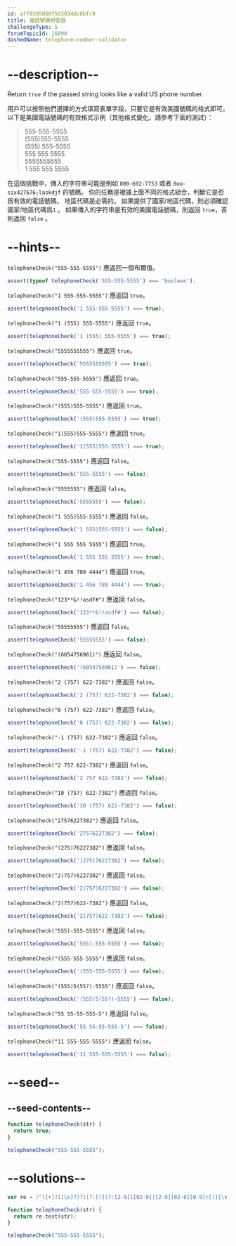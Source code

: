 ```yaml
---
id: aff0395860f5d3034dc0bfc9
title: 電話號碼檢查器
challengeType: 5
forumTopicId: 16090
dashedName: telephone-number-validator
---
```


# --description--

Return `true` if the passed string looks like a valid US phone number.

用戶可以按照他們選擇的方式填寫表單字段，只要它是有效美國號碼的格式即可。 以下是美國電話號碼的有效格式示例（其他格式變化，請參考下面的測試）：

<blockquote>555-555-5555<br>(555)555-5555<br>(555) 555-5555<br>555 555 5555<br>5555555555<br>1 555 555 5555</blockquote>

在這個挑戰中，傳入的字符串可能是例如 `800-692-7753` 或者 `8oo-six427676;laskdjf` 的號碼。 你的任務是根據上面不同的格式組合，判斷它是否爲有效的電話號碼。 地區代碼是必需的。 如果提供了國家/地區代碼，則必須確認國家/地區代碼爲`1` 。 如果傳入的字符串是有效的美國電話號碼，則返回 `true`，否則返回 `false` 。

# --hints--

`telephoneCheck("555-555-5555")` 應返回一個布爾值。

```js
assert(typeof telephoneCheck('555-555-5555') === 'boolean');
```

`telephoneCheck("1 555-555-5555")` 應返回 `true`。

```js
assert(telephoneCheck('1 555-555-5555') === true);
```

`telephoneCheck("1 (555) 555-5555")` 應返回 `true`。

```js
assert(telephoneCheck('1 (555) 555-5555') === true);
```

`telephoneCheck("5555555555")` 應返回 `true`。

```js
assert(telephoneCheck('5555555555') === true);
```

`telephoneCheck("555-555-5555")` 應返回 `true`。

```js
assert(telephoneCheck('555-555-5555') === true);
```

`telephoneCheck("(555)555-5555")` 應返回 `true`。

```js
assert(telephoneCheck('(555)555-5555') === true);
```

`telephoneCheck("1(555)555-5555")` 應返回 `true`。

```js
assert(telephoneCheck('1(555)555-5555') === true);
```

`telephoneCheck("555-5555")` 應返回 `false`。

```js
assert(telephoneCheck('555-5555') === false);
```

`telephoneCheck("5555555")` 應返回 `false`。

```js
assert(telephoneCheck('5555555') === false);
```

`telephoneCheck("1 555)555-5555")` 應返回 `false`。

```js
assert(telephoneCheck('1 555)555-5555') === false);
```

`telephoneCheck("1 555 555 5555")` 應返回 `true`。

```js
assert(telephoneCheck('1 555 555 5555') === true);
```

`telephoneCheck("1 456 789 4444")` 應返回 `true`。

```js
assert(telephoneCheck('1 456 789 4444') === true);
```

`telephoneCheck("123**&!!asdf#")` 應返回 `false`。

```js
assert(telephoneCheck('123**&!!asdf#') === false);
```

`telephoneCheck("55555555")` 應返回 `false`。

```js
assert(telephoneCheck('55555555') === false);
```

`telephoneCheck("(6054756961)")` 應返回 `false`。

```js
assert(telephoneCheck('(6054756961)') === false);
```

`telephoneCheck("2 (757) 622-7382")` 應返回 `false`。

```js
assert(telephoneCheck('2 (757) 622-7382') === false);
```

`telephoneCheck("0 (757) 622-7382")` 應返回 `false`。

```js
assert(telephoneCheck('0 (757) 622-7382') === false);
```

`telephoneCheck("-1 (757) 622-7382")` 應返回 `false`。

```js
assert(telephoneCheck('-1 (757) 622-7382') === false);
```

`telephoneCheck("2 757 622-7382")` 應返回 `false`。

```js
assert(telephoneCheck('2 757 622-7382') === false);
```

`telephoneCheck("10 (757) 622-7382")` 應返回 `false`。

```js
assert(telephoneCheck('10 (757) 622-7382') === false);
```

`telephoneCheck("27576227382")` 應返回 `false`。

```js
assert(telephoneCheck('27576227382') === false);
```

`telephoneCheck("(275)76227382")` 應返回 `false`。

```js
assert(telephoneCheck('(275)76227382') === false);
```

`telephoneCheck("2(757)6227382")` 應返回 `false`。

```js
assert(telephoneCheck('2(757)6227382') === false);
```

`telephoneCheck("2(757)622-7382")` 應返回 `false`。

```js
assert(telephoneCheck('2(757)622-7382') === false);
```

`telephoneCheck("555)-555-5555")` 應返回 `false`。

```js
assert(telephoneCheck('555)-555-5555') === false);
```

`telephoneCheck("(555-555-5555")` 應返回 `false`。

```js
assert(telephoneCheck('(555-555-5555') === false);
```

`telephoneCheck("(555)5(55?)-5555")` 應返回 `false`。

```js
assert(telephoneCheck('(555)5(55?)-5555') === false);
```

`telephoneCheck("55 55-55-555-5")` 應返回 `false`。

```js
assert(telephoneCheck('55 55-55-555-5') === false);
```

`telephoneCheck("11 555-555-5555")` 應返回 `false`。

```js
assert(telephoneCheck('11 555-555-5555') === false);
```

# --seed--

## --seed-contents--

```js
function telephoneCheck(str) {
  return true;
}

telephoneCheck("555-555-5555");
```

# --solutions--

```js
var re = /^([+]?1[\s]?)?((?:[(](?:[2-9]1[02-9]|[2-9][02-8][0-9])[)][\s]?)|(?:(?:[2-9]1[02-9]|[2-9][02-8][0-9])[\s.-]?)){1}([2-9]1[02-9]|[2-9][02-9]1|[2-9][02-9]{2}[\s.-]?){1}([0-9]{4}){1}$/;

function telephoneCheck(str) {
  return re.test(str);
}

telephoneCheck("555-555-5555");
```
